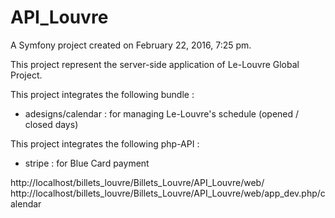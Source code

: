API_Louvre
==========

A Symfony project created on February 22, 2016, 7:25 pm.

This project represent the server-side application of Le-Louvre Global Project.

This project integrates the following bundle :
- adesigns/calendar : for managing Le-Louvre's schedule (opened / closed days)

This project integrates the following php-API :
- stripe : for Blue Card payment

http://localhost/billets_louvre/Billets_Louvre/API_Louvre/web/
http://localhost/billets_louvre/Billets_Louvre/API_Louvre/web/app_dev.php/calendar